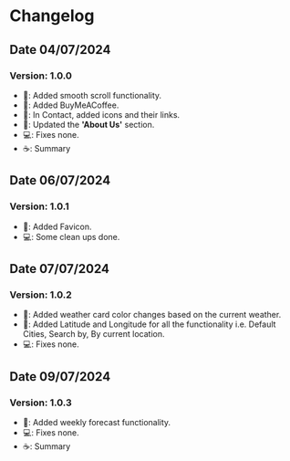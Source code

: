
# Changelog

## Date 04/07/2024 
### Version: 1.0.0
- 🚀: Added smooth scroll functionality.
- 🚀: Added BuyMeACoffee.
- 🌟: In Contact, added icons and their links.
- 🌟: Updated the **'About Us'** section.
- 💻: Fixes none.
- ☕️: Summary

## Date 06/07/2024 
### Version: 1.0.1
- 🚀: Added Favicon.
- 💻: Some clean ups done.

## Date 07/07/2024 
### Version: 1.0.2
- 🚀: Added weather card color changes based on the current weather.
- 🚀: Added Latitude and Longitude for all the functionality i.e. Default Cities, Search by, By current location.
- 💻: Fixes none.

## Date 09/07/2024 
### Version: 1.0.3
- 🚀: Added weekly forecast functionality.
- 💻: Fixes none.
- ☕️: Summary